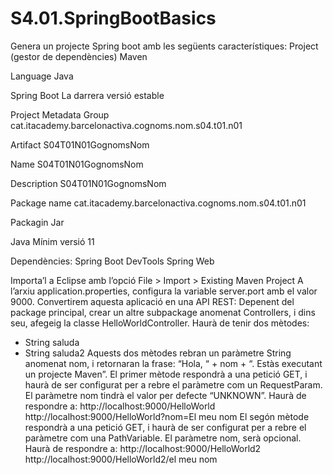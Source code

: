 # S4.01.SpringBootBasics

Genera un projecte Spring boot amb les següents 
característiques:
Project (gestor de dependències)
Maven

Language
Java

Spring Boot
La darrera versió estable

Project Metadata Group
cat.itacademy.barcelonactiva.cognoms.nom.s04.t01.n01

Artifact
S04T01N01GognomsNom

Name
S04T01N01GognomsNom

Description
S04T01N01GognomsNom

Package name
cat.itacademy.barcelonactiva.cognoms.nom.s04.t01.n01

Packagin
Jar

Java
Mínim versió 11

Dependències:
Spring Boot DevTools
Spring Web

Importa’l a Eclipse amb l’opció File > Import > Existing Maven Project
A l’arxiu application.properties, configura la variable server.port amb el valor 9000.
Convertirem aquesta aplicació en una API REST:
Depenent del package principal, crear un altre subpackage anomenat Controllers, i dins seu, 
afegeig la classe HelloWorldController.
Haurà de tenir dos mètodes:
- String saluda
- String saluda2
Aquests dos mètodes rebran un paràmetre String anomenat nom, i retornaran la frase:
“Hola, “ + nom + “. Estàs executant un projecte Maven”.
El primer mètode respondrà a una petició GET, i haurà de ser configurat per a rebre el 
paràmetre com un RequestParam. El paràmetre nom tindrà el valor per defecte “UNKNOWN”.
Haurà de respondre a:
http://localhost:9000/HelloWorld
http://localhost:9000/HelloWorld?nom=El meu nom
El segón mètode respondrà a una petició GET, i haurà de ser configurat per a rebre el 
paràmetre com una PathVariable. El paràmetre nom, serà opcional.
Haurà de respondre a:
http://localhost:9000/HelloWorld2
http://localhost:9000/HelloWorld2/el meu nom

